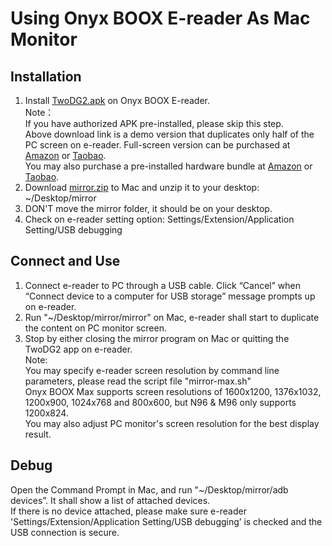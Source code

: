 # Using Onyx BOOX E-reader As Mac Monitor #
## Installation ##
1. Install [TwoDG2.apk](https://raw.githubusercontent.com/nahtethan/dxg-display/master/00-binary/TwoDG2.apk) on Onyx BOOX E-reader.  
Note：  
If you have authorized APK pre-installed, please skip this step.  
Above download link is a demo version that duplicates only half of the PC screen on e-reader. Full-screen version can be purchased at [Amazon](https://www.amazon.com/dp/B06XVH7YC7) or [Taobao](https://item.taobao.com/item.htm?id=520024244524).  
You may also purchase a pre-installed hardware bundle at [Amazon](https://www.amazon.com/dp/B06XJRKJ4R) or [Taobao](https://item.taobao.com/item.htm?id=520024244524).
2. Download [mirror.zip](https://raw.githubusercontent.com/nahtethan/dxg-display/master/e-reader/mirror.zip) to Mac and unzip it to your desktop: ~/Desktop/mirror 
3. DON'T move the mirror folder, it should be on your desktop.
4. Check on e-reader setting option: Settings/Extension/Application Setting/USB debugging

## Connect and Use ##
1. Connect e-reader to PC through a USB cable. Click “Cancel” when “Connect device to a computer for USB storage” message prompts up on e-reader.
2. Run "~/Desktop/mirror/mirror" on Mac, e-reader shall start to duplicate the content on PC monitor screen.
3. Stop by either closing the mirror program on Mac or quitting the TwoDG2 app on e-reader.  
Note:  
You may specify e-reader screen resolution by command line parameters, please read the script file "mirror-max.sh"  
Onyx BOOX Max supports screen resolutions of 1600x1200, 1376x1032, 1200x900, 1024x768 and 800x600, but N96 & M96 only supports 1200x824.  
You may also adjust PC monitor's screen resolution for the best display result.  

## Debug ##
Open the Command Prompt in Mac, and run "~/Desktop/mirror/adb devices”. It shall show a list of attached devices.  
If there is no device attached, please make sure e-reader 'Settings/Extension/Application Setting/USB debugging’ is checked and the USB connection is secure.